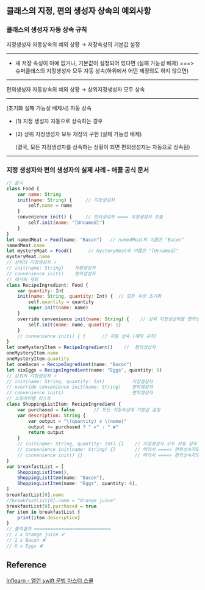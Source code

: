 ## 클래스의 지정, 편의 생성자 상속의 예외사항
### 클래스의 생성자 자동 상속 규칙
지정생성자 자동상속의 예외 상황 → 저장속성의 기본값 설정

---
 - 새 저장 속성이 아예 없거나, 기본값이 설정되어 있다면 (실패 가능성 배제)
   ===> 슈퍼클래스의 지정생성자 모두 자동 상속(하위에서 어떤 재정의도 하지 않으면)

---
편의생성자 자동상속의 예외 상황 → 상위지정생성자 모두 상속

---
   (초기화 실패 가능성 배제시) 자동 상속
 
 - (1) 지정 생성자 자동으로 상속하는 경우
 - (2) 상위 지정생성자 모두 재정의 구현 (실패 가능성 배제)

   (결국, 모든 지정생성자를 상속하는 상황이 되면 편의생성자는 자동으로 상속됨)

---
### 지정 생성자와 편의 생성자의 실제 사례 - 애플 공식 문서
```javascript
// 음식
class Food {
    var name: String
    init(name: String) {     // 지정생성자
        self.name = name
    }
    convenience init() {     // 편의생성자 ===> 지정생성자 호출
        self.init(name: "[Unnamed]")
    }
}
let namedMeat = Food(name: "Bacon")   // namedMeat의 이름은 "Bacon"
namedMeat.name
let mysteryMeat = Food()      // mysteryMeat의 이름은 "[Unnamed]"
mysteryMeat.name
// 상위의 지정생성자 ⭐️
// init(name: String)    지정생성자
// convenience init()    편의생성자
// 레서피 재료
class RecipeIngredient: Food {
    var quantity: Int
    init(name: String, quantity: Int) {  // 모든 속성 초기화
        self.quantity = quantity
        super.init(name: name)
    }
    override convenience init(name: String) {    // 상위 지정생성자를 편의생성자로 재정의 ===> 지정생성자 호출
        self.init(name: name, quantity: 1)
    }   
    // convenience init() { }      // 자동 상속 (예외 규칙)
}
let oneMysteryItem = RecipeIngredient()    //  편의생성자
oneMysteryItem.name
oneMysteryItem.quantity
let oneBacon = RecipeIngredient(name: "Bacon")
let sixEggs = RecipeIngredient(name: "Eggs", quantity: 6)
// 상위의 지정생성자 ⭐️
// init(name: String, quantity: Int)          지정생성자
// override convenience init(name: String)    편의생성자
// convenience init()                         편의생성자
// 쇼핑아이템 리스트
class ShoppingListItem: RecipeIngredient {
    var purchased = false       // 모든 저장속성에 기본값 설정
    var description: String {
        var output = "\(quantity) x \(name)"
        output += purchased ? " ✔" : " ✘"
        return output
    }
    // init(name: String, quantity: Int) {}    // 지정생성자 모두 자동 상속
    // convenience init(name: String) {}       // 따라서 ====> 편의상속자도 모두 자동 상속됨
    // convenience init() {}                   // 따라서 ====> 편의상속자도 모두 자동 상속됨    
}
var breakfastList = [
    ShoppingListItem(),
    ShoppingListItem(name: "Bacon"),
    ShoppingListItem(name: "Eggs", quantity: 6),
]
breakfastList[0].name
//breakfastList[0].name = "Orange juice"
breakfastList[0].purchased = true
for item in breakfastList {
    print(item.description)
}
// 출력결과 ============================
// 1 x Orange juice ✔
// 1 x Bacon ✘
// 6 x Eggs ✘
```
## Reference
[Inflearn - 앨런 swift 문법 마스터 스쿨](https://www.inflearn.com/course/%EC%8A%A4%EC%9C%84%ED%94%84%ED%8A%B8-%EB%AC%B8%EB%B2%95-%EB%A7%88%EC%8A%A4%ED%84%B0-%EC%8A%A4%EC%BF%A8/dashboard)
